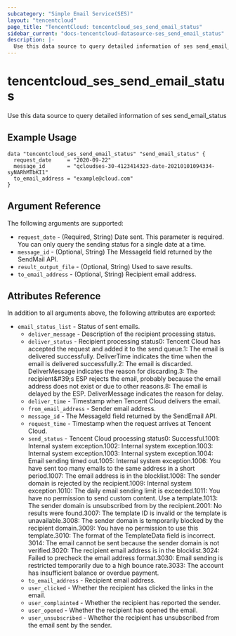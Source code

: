 ```yaml
---
subcategory: "Simple Email Service(SES)"
layout: "tencentcloud"
page_title: "TencentCloud: tencentcloud_ses_send_email_status"
sidebar_current: "docs-tencentcloud-datasource-ses_send_email_status"
description: |-
  Use this data source to query detailed information of ses send_email_status
---
```


# tencentcloud_ses_send_email_status

Use this data source to query detailed information of ses send_email_status

## Example Usage

```hcl
data "tencentcloud_ses_send_email_status" "send_email_status" {
  request_date     = "2020-09-22"
  message_id       = "qcloudses-30-4123414323-date-20210101094334-syNARhMTbKI1"
  to_email_address = "example@cloud.com"
}
```

## Argument Reference

The following arguments are supported:

* `request_date` - (Required, String) Date sent. This parameter is required. You can only query the sending status for a single date at a time.
* `message_id` - (Optional, String) The MessageId field returned by the SendMail API.
* `result_output_file` - (Optional, String) Used to save results.
* `to_email_address` - (Optional, String) Recipient email address.

## Attributes Reference

In addition to all arguments above, the following attributes are exported:

* `email_status_list` - Status of sent emails.
  * `deliver_message` - Description of the recipient processing status.
  * `deliver_status` - Recipient processing status0: Tencent Cloud has accepted the request and added it to the send queue.1: The email is delivered successfully. DeliverTime indicates the time when the email is delivered successfully.2: The email is discarded. DeliverMessage indicates the reason for discarding.3: The recipient&amp;#39;s ESP rejects the email, probably because the email address does not exist or due to other reasons.8: The email is delayed by the ESP. DeliverMessage indicates the reason for delay.
  * `deliver_time` - Timestamp when Tencent Cloud delivers the email.
  * `from_email_address` - Sender email address.
  * `message_id` - The MessageId field returned by the SendEmail API.
  * `request_time` - Timestamp when the request arrives at Tencent Cloud.
  * `send_status` - Tencent Cloud processing status0: Successful.1001: Internal system exception.1002: Internal system exception.1003: Internal system exception.1003: Internal system exception.1004: Email sending timed out.1005: Internal system exception.1006: You have sent too many emails to the same address in a short period.1007: The email address is in the blocklist.1008: The sender domain is rejected by the recipient.1009: Internal system exception.1010: The daily email sending limit is exceeded.1011: You have no permission to send custom content. Use a template.1013: The sender domain is unsubscribed from by the recipient.2001: No results were found.3007: The template ID is invalid or the template is unavailable.3008: The sender domain is temporarily blocked by the recipient domain.3009: You have no permission to use this template.3010: The format of the TemplateData field is incorrect. 3014: The email cannot be sent because the sender domain is not verified.3020: The recipient email address is in the blocklist.3024: Failed to precheck the email address format.3030: Email sending is restricted temporarily due to a high bounce rate.3033: The account has insufficient balance or overdue payment.
  * `to_email_address` - Recipient email address.
  * `user_clicked` - Whether the recipient has clicked the links in the email.
  * `user_complainted` - Whether the recipient has reported the sender.
  * `user_opened` - Whether the recipient has opened the email.
  * `user_unsubscribed` - Whether the recipient has unsubscribed from the email sent by the sender.


